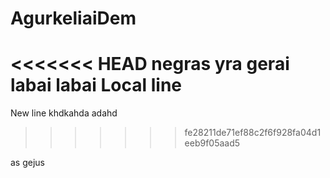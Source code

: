 # AgurkeliaiDem
<<<<<<< HEAD
negras yra gerai labai labai
Local line
=======
New line
khdkahda
adahd
>>>>>>> fe28211de71ef88c2f6f928fa04d1eeb9f05aad5

as gejus